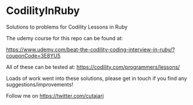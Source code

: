 # CodilityInRuby
Solutions to problems for Codility Lessons in Ruby

The udemy course for this repo can be found at:

https://www.udemy.com/beat-the-codility-coding-interview-in-ruby/?couponCode=3E8YU5

All of these can be tested at:
https://codility.com/programmers/lessons/

Loads of work went into these solutions, please get in touch if you find any suggestions/improvements!

Follow me on https://twitter.com/cutajarj


